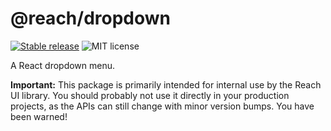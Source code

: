 # @reach/dropdown

[![Stable release](https://img.shields.io/npm/v/@reach/dropdown.svg)](https://npm.im/@reach/dropdown) ![MIT license](https://badgen.now.sh/badge/license/MIT)

A React dropdown menu.

**Important:** This package is primarily intended for internal use by the Reach UI library. You should probably not use it directly in your production projects, as the APIs can still change with minor version bumps. You have been warned!
